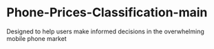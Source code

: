 # Phone-Prices-Classification-main
Designed to help users make informed decisions in the overwhelming mobile phone market
